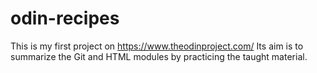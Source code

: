 # odin-recipes

This is my first project on https://www.theodinproject.com/
Its aim is to summarize the Git and HTML modules by practicing the taught material.
